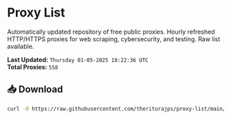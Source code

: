 # Proxy List

Automatically updated repository of free public proxies. Hourly refreshed HTTP/HTTPS proxies for web scraping, cybersecurity, and testing. Raw list available.

**Last Updated:** `Thursday 01-05-2025 18:22:36 UTC`  
**Total Proxies:** `558`

## 📥 Download
```bash
curl -O https://raw.githubusercontent.com/theriturajps/proxy-list/main/proxies.txt
